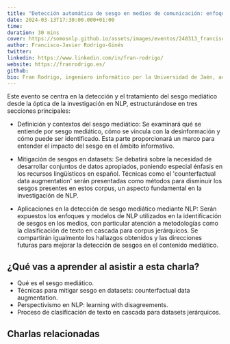 ```yaml
---
title: "Detección automática de sesgo en medios de comunicación: enfoques y soluciones desde el NLP"
date: 2024-03-13T17:30:00.000+01:00
time:
duration: 30 mins
cover: https://somosnlp.github.io/assets/images/eventos/240313_francisco_javier_rodrigo.jpg
author: Francisco-Javier Rodrigo-Ginés
twitter: 
linkedin: https://www.linkedin.com/in/fran-rodrigo/
website: https://franrodrigo.es/
github: 
bio: Fran Rodrigo, ingeniero informático por la Universidad de Jaén, actualmente es estudiante de doctorado en el grupo de investigación en Procesamiento de Lenguaje Natural y Recuperación de Información de la UNED desde el año 2020, centrando su tesis doctoral en la detección de sesgo en los medios de comunicación. Además, trabaja como jefe de equipo y consultor en ciencia de datos en T-Systems Iberia. Su experiencia abarca tanto el ámbito académico como el profesional en la industria de las tecnologías de la información y la comunicación.
---
```


<EventSummary
    description="Este evento se centra en la detección y el tratamiento del sesgo mediático desde la óptica de la investigación en NLP, estructurándose en tres secciones principales: definición y contextos del sesgo mediático, mitigación de sesgos en datasets, y aplicaciones en la detección de sesgo mediático mediante NLP."
    poster="https://somosnlp.github.io/assets/images/eventos/240313_francisco_javier_rodrigo.jpg"
    video="https://www.youtube.com/embed/awgrg0luNvM"
    tema=6
    nivel=3
    name="Francisco-Javier Rodrigo-Ginés"
    website="https://franrodrigo.es/"
    twitter=""
    linkedin="https://www.linkedin.com/in/fran-rodrigo/"
    github=""
    bio="Fran Rodrigo, ingeniero informático por la Universidad de Jaén, actualmente es estudiante de doctorado en el grupo de investigación en Procesamiento de Lenguaje Natural y Recuperación de Información de la UNED desde el año 2020, centrando su tesis doctoral en la detección de sesgo en los medios de comunicación. Además, trabaja como jefe de equipo y consultor en ciencia de datos en T-Systems Iberia."
/>

Este evento se centra en la detección y el tratamiento del sesgo mediático desde la óptica de la investigación en NLP, estructurándose en tres secciones principales:

- Definición y contextos del sesgo mediático: Se examinará qué se entiende por sesgo mediático, cómo se vincula con la desinformación y cómo puede ser identificado. Esta parte proporcionará un marco para entender el impacto del sesgo en el ámbito informativo.

- Mitigación de sesgos en datasets: Se debatirá sobre la necesidad de desarrollar conjuntos de datos apropiados, poniendo especial énfasis en los recursos lingüísticos en español. Técnicas como el 'counterfactual data augmentation' serán presentadas como métodos para disminuir los sesgos presentes en estos corpus, un aspecto fundamental en la investigación de NLP.

- Aplicaciones en la detección de sesgo mediático mediante NLP: Serán expuestos los enfoques y modelos de NLP utilizados en la identificación de sesgos en los medios, con particular atención a metodologías como la clasificación de texto en cascada para corpus jerárquicos. Se compartirán igualmente los hallazgos obtenidos y las direcciones futuras para mejorar la detección de sesgos en el contenido mediático.

## ¿Qué vas a aprender al asistir a esta charla?

- Qué es el sesgo mediático.
- Técnicas para mitigar sesgo en datasets: counterfactual data augmentation.
- Perspectivismo en NLP: learning with disagreements.
- Proceso de clasificación de texto en cascada para datasets jerárquicos.

## Charlas relacionadas

